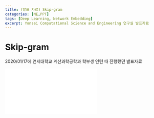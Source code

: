 ```yaml
---
title: (발표 자료) Skip-gram
categories: [NE,PPT]
tags: [Deep Learning, Network Embedding]
excerpt: Yonsei Computational Science and Engineering 연구실 발표자료
---
```


# Skip-gram

2020/01/17에 연세대학교 계산과학공학과 학부생 인턴 때 진행했던 발표자료 

<embed src="/assets/pdf/200117_Skipgram.pdf" type="application/pdf" />